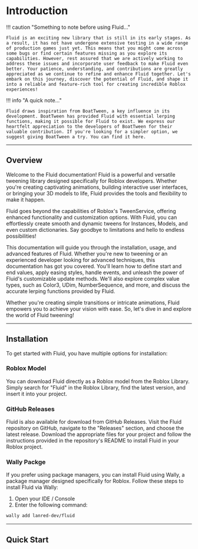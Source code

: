 # Introduction

!!! caution "Something to note before using Fluid..."
    
    Fluid is an exciting new library that is still in its early stages. As a result, it has not have undergone extensive testing in a wide range of production games just yet. This means that you might come across some bugs or find certain features missing as you explore its capabilities. However, rest assured that we are actively working to address these issues and incorporate user feedback to make Fluid even better. Your patience, understanding, and contributions are greatly appreciated as we continue to refine and enhance Fluid together. Let's embark on this journey, discover the potential of Fluid, and shape it into a reliable and feature-rich tool for creating incredible Roblox experiences!

!!! info "A quick note..."
    
    Fluid draws inspiration from BoatTween, a key influence in its development. BoatTween has provided Fluid with essential lerping functions, making it possible for Fluid to exist. We express our heartfelt appreciation to the developers of BoatTween for their valuable contribution. If you're looking for a simpler option, we suggest giving BoatTween a try. You can find it here.

<hr>

## Overview

Welcome to the Fluid documentation! Fluid is a powerful and versatile tweening library designed specifically for Roblox developers. Whether you're creating captivating animations, building interactive user interfaces, or bringing your 3D models to life, Fluid provides the tools and flexibility to make it happen.

Fluid goes beyond the capabilities of Roblox's TweenService, offering enhanced functionality and customization options. With Fluid, you can effortlessly create smooth and dynamic tweens for Instances, Models, and even custom dictionaries. Say goodbye to limitations and hello to endless possibilities!

This documentation will guide you through the installation, usage, and advanced features of Fluid. Whether you're new to tweening or an experienced developer looking for advanced techniques, this documentation has got you covered. You'll learn how to define start and end values, apply easing styles, handle events, and unleash the power of Fluid's customizable update methods. We'll also explore complex value types, such as Color3, UDim, NumberSequence, and more, and discuss the accurate lerping functions provided by Fluid.

Whether you're creating simple transitions or intricate animations, Fluid empowers you to achieve your vision with ease. So, let's dive in and explore the world of Fluid tweening!

<hr>

## Installation
To get started with Fluid, you have multiple options for installation:

### Roblox Model
You can download Fluid directly as a Roblox model from the Roblox Library. Simply search for "Fluid" in the Roblox Library, find the latest version, and insert it into your project.

### GitHub Releases
Fluid is also available for download from GitHub Releases. Visit the Fluid repository on GitHub, navigate to the "Releases" section, and choose the latest release. Download the appropriate files for your project and follow the instructions provided in the repository's README to install Fluid in your Roblox project.

### Wally Packge
If you prefer using package managers, you can install Fluid using Wally, a package manager designed specifically for Roblox. Follow these steps to install Fluid via Wally:

1. Open your IDE / Console
2. Enter the following command:
``` bash
wally add lanred-dev/fluid
```

<hr>

## Quick Start